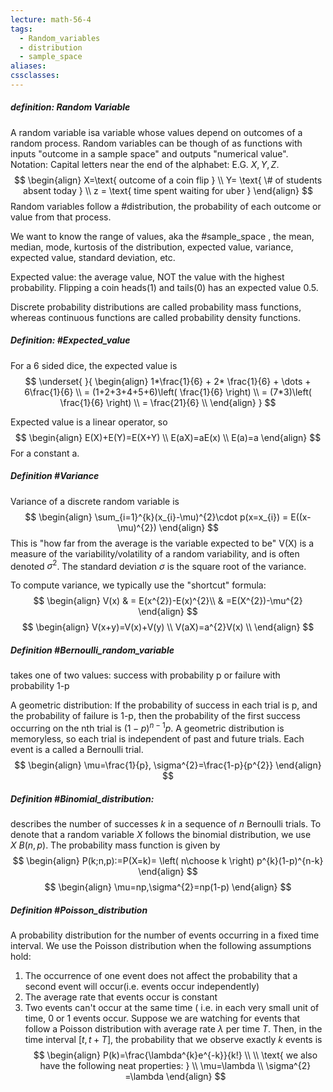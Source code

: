 ```yaml
---
lecture: math-56-4
tags:
  - Random_variables
  - distribution
  - sample_space
aliases: 
cssclasses:
---
```


##### _definition_: Random Variable
A random variable isa variable whose values depend on outcomes of a random process. Random variables can be though of as functions with inputs "outcome in a sample space" and outputs "numerical value".
 Notation: Capital letters near the end of the alphabet: E.G. $X,Y,Z$.
$$
\begin{align}
X=\text{ outcome of a coin flip } \\
Y= \text{ \# of students absent today } \\
z = \text{ time spent waiting for uber }
\end{align}
$$
Random variables follow a #distribution, the probability of each outcome or value from that process.

We want to know the range of values, aka the #sample_space , the mean, median, mode, kurtosis of the distribution, expected value, variance, expected value, standard deviation, etc.

Expected value: the average value, NOT the value with the highest probability. Flipping a coin heads(1) and tails(0) has an expected value 0.5.

Discrete probability distributions are called probability mass functions, whereas continuous functions are called probability density functions.

##### _Definition:_ #Expected_value


For a 6 sided dice, the expected value is 
$$
\underset{  }{ \begin{align}
1*\frac{1}{6} + 2* \frac{1}{6} + \dots + 6\frac{1}{6} \\
= (1+2+3+4+5+6)\left( \frac{1}{6} \right) \\
= (7*3)\left( \frac{1}{6} \right) \\
= \frac{21}{6} \\
\end{align} }
$$

Expected value is a linear operator, so 
$$
\begin{align}
E(X)+E(Y)=E(X+Y) \\
E(aX)=aE(x) \\
E(a)=a
\end{align}
$$
For a constant a.

##### _Definition_ #Variance 
Variance of a discrete random variable is
$$
\begin{align}
\sum_{i=1}^{k}(x_{i}-\mu)^{2}\cdot p(x=x_{i}) = E((x-\mu)^{2})
\end{align}
$$
This is "how far from the average is the variable expected to be"
V(X) is a measure of the variability/volatility of a random variability, and is often denoted $\sigma^{2}$. The standard deviation $\sigma$ is the square root of the variance.

To compute variance, we typically use the "shortcut" formula:
$$
\begin{align}
V(x) & = 
E(x^{2})-E(x)^{2}\\ & =E(X^{2})-\mu^{2}
\end{align}
$$
$$
\begin{align}
V(x+y)=V(x)+V(y) \\
V(aX)=a^{2}V(x) \\
\end{align}
$$



##### Definition #Bernoulli_random_variable
takes one of two values: success with probability p or failure with probability 1-p

A geometric distribution: If the probability of success in each trial is p, and the probability of failure is 1-p, then the probability of the first success occurring on the nth trial is $(1-p)^{n-1}p$.
A geometric distribution is memoryless, so each trial is independent of past and future trials. Each event is a called a Bernoulli trial.
$$
\begin{align}
\mu=\frac{1}{p}, \sigma^{2}=\frac{1-p}{p^{2}}
\end{align}
$$




##### Definition #Binomial_distribution:
describes the number of successes $k$ in a sequence of $n$ Bernoulli trials. To denote that a random variable $X$ follows the binomial distribution, we use $X~ B(n,p)$. The probability mass function is given by 
$$
\begin{align}
P(k;n,p):=P(X=k)= \left( n\choose  k \right) p^{k}(1-p)^{n-k} 
\end{align}
$$
$$
\begin{align}
\mu=np,\sigma^{2}=np(1-p)
\end{align}
$$



##### Definition #Poisson_distribution
A probability distribution for the number of events occurring in a fixed time interval. We use the Poisson distribution when the following assumptions hold: 
1) The occurrence of one event does not affect the probability that a second event will occur(i.e. events occur independently)
2) The average rate that events occur is constant
3) Two events can't occur at the same time ( i.e. in each very small unit of time, 0 or 1 events occur.
Suppose we are watching for events that follow a Poisson distribution with average rate $\lambda$ per time $T$. Then, in the time interval $[t,t+T]$, the probability that we observe exactly $k$ events is 
$$
\begin{align}
P(k)=\frac{\lambda^{k}e^{-k}}{k!}  \\ \\
\text{ we also have the following neat properties: } \\
\mu=\lambda \\
\sigma^{2} =\lambda
\end{align}
$$



